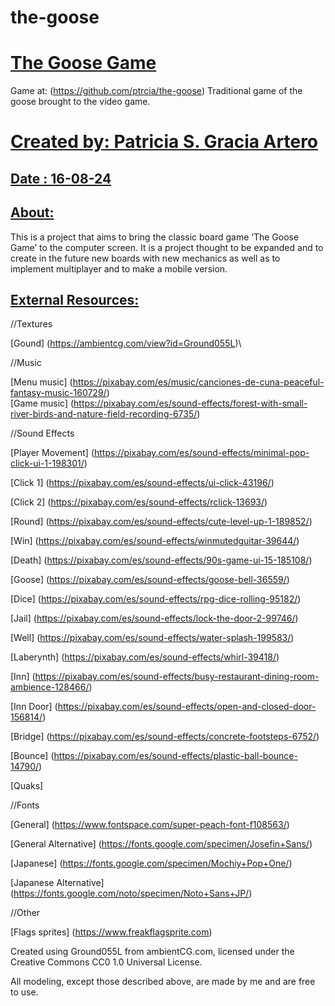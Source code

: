 # the-goose
[The Goose Game](https://github.com/ptrcia/the-goose#madefor)
=====================================================
Game at: (<https://github.com/ptrcia/the-goose>)
Traditional game of the goose brought to the video game.


[Created by: Patricia S. Gracia Artero](https://github.com/ptrcia/the-goose#created-by-patricia-s-gracia-artero)
===============================================================================================================

[Date : 16-08-24](https://github.com/ptrcia/the-goose#date--16-08-24)
--------------------------------------------------------------------

[About:](https://github.com/ptrcia/the-goose#about)
--------------------------------------------------

This is a project that aims to bring the classic board game ‘The Goose Game’ to the computer screen.
It is a project thought to be expanded and to create in the future new boards with new mechanics as well as to implement multiplayer and to make a mobile version.

[External Resources:](https://github.com/ptrcia/the-goose#external-resources)
----------------------------------------------------------------------------

//Textures

[Gound]
(<https://ambientcg.com/view?id=Ground055L>)\

//Music

[Menu music] (<https://pixabay.com/es/music/canciones-de-cuna-peaceful-fantasy-music-160729/>)\
[Game music] (<https://pixabay.com/es/sound-effects/forest-with-small-river-birds-and-nature-field-recording-6735/>)

//Sound Effects

[Player Movement]
(<https://pixabay.com/es/sound-effects/minimal-pop-click-ui-1-198301/>)

[Click 1]
(<https://pixabay.com/es/sound-effects/ui-click-43196/>)

[Click 2]
(<https://pixabay.com/es/sound-effects/rclick-13693/>)

[Round]
(<https://pixabay.com/es/sound-effects/cute-level-up-1-189852/>)

[Win]
(<https://pixabay.com/es/sound-effects/winmutedguitar-39644/>)

[Death]
(<https://pixabay.com/es/sound-effects/90s-game-ui-15-185108/>)

[Goose]
(<https://pixabay.com/es/sound-effects/goose-bell-36559/>)

[Dice]
(<https://pixabay.com/es/sound-effects/rpg-dice-rolling-95182/>)

[Jail]
(<https://pixabay.com/es/sound-effects/lock-the-door-2-99746/>)

[Well]
(<https://pixabay.com/es/sound-effects/water-splash-199583/>)

[Laberynth]
(<https://pixabay.com/es/sound-effects/whirl-39418/>)

[Inn]
(<https://pixabay.com/es/sound-effects/busy-restaurant-dining-room-ambience-128466/>)

[Inn Door]
(<https://pixabay.com/es/sound-effects/open-and-closed-door-156814/>)

[Bridge]
(<https://pixabay.com/es/sound-effects/concrete-footsteps-6752/>)

[Bounce]
(<https://pixabay.com/es/sound-effects/plastic-ball-bounce-14790/>)

[Quaks]


//Fonts

[General]
(<https://www.fontspace.com/super-peach-font-f108563/>)

[General Alternative]
(<https://fonts.google.com/specimen/Josefin+Sans/>)

[Japanese]
(<https://fonts.google.com/specimen/Mochiy+Pop+One/>)

[Japanese Alternative]
(<https://fonts.google.com/noto/specimen/Noto+Sans+JP/>)

//Other

[Flags sprites] (<https://www.freakflagsprite.com>)

Created using Ground055L from ambientCG.com, licensed under the Creative Commons CC0 1.0 Universal License.

All modeling, except those described above, are made by me and are free to use.
